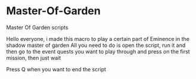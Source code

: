 # Master-Of-Garden
Master Of Garden scripts

Hello everyone, i made this macro to play a certain part of Eminence in the shadow master of garden
All you need to do is open the script, run it and then go to the event quests you want to play through and press on the first mission, then just wait

Press Q when you want to end the script

